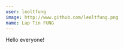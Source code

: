 ```yaml
---
user: leoltfung
image: http://www.github.com/leoltfung.png
name: Lap Tin FUNG
---
```

Hello everyone!
